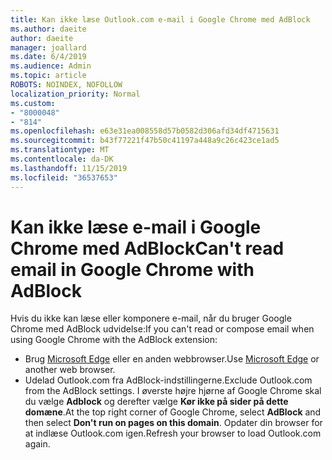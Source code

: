 ```yaml
---
title: Kan ikke læse Outlook.com e-mail i Google Chrome med AdBlock
ms.author: daeite
author: daeite
manager: joallard
ms.date: 6/4/2019
ms.audience: Admin
ms.topic: article
ROBOTS: NOINDEX, NOFOLLOW
localization_priority: Normal
ms.custom:
- "8000048"
- "814"
ms.openlocfilehash: e63e31ea008558d57b0582d306afd34df4715631
ms.sourcegitcommit: b43f77221f47b50c41197a448a9c26c423ce1ad5
ms.translationtype: MT
ms.contentlocale: da-DK
ms.lasthandoff: 11/15/2019
ms.locfileid: "36537653"
---
```

# <a name="cant-read-email-in-google-chrome-with-adblock"></a><span data-ttu-id="ebd5b-102">Kan ikke læse e-mail i Google Chrome med AdBlock</span><span class="sxs-lookup"><span data-stu-id="ebd5b-102">Can't read email in Google Chrome with AdBlock</span></span>

<span data-ttu-id="ebd5b-103">Hvis du ikke kan læse eller komponere e-mail, når du bruger Google Chrome med AdBlock udvidelse:</span><span class="sxs-lookup"><span data-stu-id="ebd5b-103">If you can't read or compose email when using Google Chrome with the AdBlock extension:</span></span>

- <span data-ttu-id="ebd5b-104">Brug [Microsoft Edge](https://go.microsoft.com/fwlink/p/?linkid=2001503&amp;clcid=0x409) eller en anden webbrowser.</span><span class="sxs-lookup"><span data-stu-id="ebd5b-104">Use [Microsoft Edge](https://go.microsoft.com/fwlink/p/?linkid=2001503&amp;clcid=0x409) or another web browser.</span></span>
- <span data-ttu-id="ebd5b-105">Udelad Outlook.com fra AdBlock-indstillingerne.</span><span class="sxs-lookup"><span data-stu-id="ebd5b-105">Exclude Outlook.com from the AdBlock settings.</span></span> <span data-ttu-id="ebd5b-106">I øverste højre hjørne af Google Chrome skal du vælge **Adblock** og derefter vælge **Kør ikke på sider på dette domæne**.</span><span class="sxs-lookup"><span data-stu-id="ebd5b-106">At the top right corner of Google Chrome, select **AdBlock** and then select **Don't run on pages on this domain**.</span></span> <span data-ttu-id="ebd5b-107">Opdater din browser for at indlæse Outlook.com igen.</span><span class="sxs-lookup"><span data-stu-id="ebd5b-107">Refresh your browser to load Outlook.com again.</span></span>
